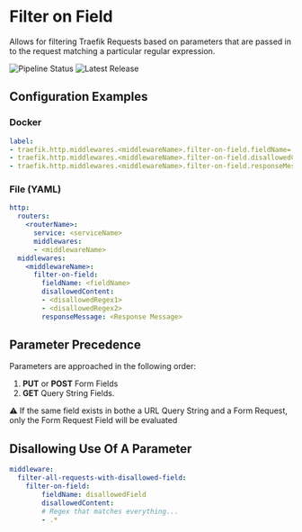 # Filter on Field
Allows for filtering Traefik Requests based on parameters that are passed in to the request matching a particular regular expression.

![Pipeline Status](https://gitlab.com/dominion-solutions-open-source/traefik-filter-on-field/badges/main/pipeline.svg)
![Latest Release](https://gitlab.com/dominion-solutions-open-source/traefik-filter-on-field/-/badges/release.svg)

## Configuration Examples
### Docker
```yml
label:
- traefik.http.middlewares.<middlewareName>.filter-on-field.fieldName='<fieldName>'
- traefik.http.middlewares.<middlewareName>.filter-on-field.disallowedContent='<disallowedRegex1>,<disallowedRegex2>'
- traefik.http.middlewares.<middlewareName>.filter-on-field.responseMessage="<Response Message>"
```

### File (YAML)
```yml
http:
  routers:
    <routerName>:
      service: <serviceName>
      middlewares:
      - <middlewareName>
  middlewares:
    <middlewareName>:
      filter-on-field:
        fieldName: <fieldName>
        disallowedContent:
        - <disallowedRegex1>
        - <disallowedRegex2>
        responseMessage: <Response Message>
```

## Parameter Precedence
Parameters are approached in the following order:
1. **PUT** or **POST** Form Fields
2. **GET** Query String Fields.

:warning: If the same field exists in bothe a URL Query String and a Form Request, only the Form Request Field will be evaluated

## Disallowing Use Of A Parameter
```yml
middleware:
  filter-all-requests-with-disallowed-field:
    filter-on-field:
        fieldName: disallowedField
        disallowedContent:
        # Regex that matches everything...
        - .*
```
